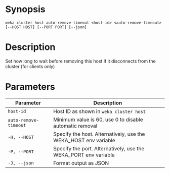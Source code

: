 # Synopsis

```weka cluster host auto-remove-timeout <host-id> <auto-remove-timeout> [--HOST HOST] [--PORT PORT] [--json]```

# Description

Set how long to wait before removing this host if it disconnects from the cluster (for clients only)

# Parameters

| Parameter | Description |
| --------- | ----------- |
| `host-id` | Host ID as shown in `weka cluster host` |
| `auto-remove-timeout` | Minimum value is 60, use 0 to disable automatic removal |
| `-H, --HOST` | Specify the host. Alternatively, use the WEKA_HOST env variable |
| `-P, --PORT` | Specify the port. Alternatively, use the WEKA_PORT env variable |
| `-J, --json` | Format output as JSON |
